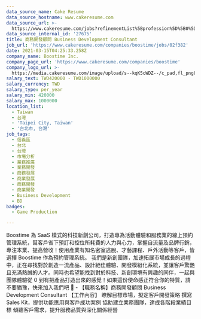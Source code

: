 ```yaml
---
data_source_name: Cake Resume
data_source_hostname: www.cakeresume.com
data_source_url: >-
  https://www.cakeresume.com/jobs?refinementList%5Bprofession%5D%5B0%5D=game-production&range%5Bsalary_range%5D%5Bmin%5D=1000000
data_source_internal_id: '27675'
title: 商務開發顧問 Business Development Consultant
job_url: 'https://www.cakeresume.com/companies/boostime/jobs/02f382'
date: 2021-03-15T04:25:33.258Z
company_name: Boostime Inc.
company_page_url: 'https://www.cakeresume.com/companies/boostime'
company_logo_url: >-
  https://media.cakeresume.com/image/upload/s--kqK5cWDZ--/c_pad,fl_png8,h_200,w_200/v1614092330/ocfwi7cuqi1ignfqgris.png
salary_text: TWD420000 - TWD1000000
salary_currency: TWD
salary_type: per_year
salary_min: 420000
salary_max: 1000000
location_list:
  - Taiwan
  - 台灣
  - 'Taipei City, Taiwan'
  - '台北市, 台灣'
job_tags:
  - 信義區
  - 台北
  - 台灣
  - 市場分析
  - 業務推廣
  - 業務開發
  - 商務發展
  - 商業發展
  - 商務開發
  - 商業開發
  - Business Development
  - BD
badges:
  - Game Production

---
```


Boostime 為 SaaS 模式的科技新創公司，打造專為活動體驗和服務業的線上預約管理系統，幫客戶省下預訂和控位所耗費的人力與心力，掌握自流量及品牌行銷，專注本業、提高營收！使用產業有知名密室逃脫、才藝課程、戶外活動等客戶，皆選擇 Boostime 作為預約管理系統。 我們是新創團隊，加速拓展市場成長的過程中，正在尋找對於創造一流產品、設計絕佳體驗、開發模組化系統，並讓客戶驚艷且充滿熱誠的人才。同時也希望能找到對於科技、新創環境有興趣的同伴，一起與團隊體驗從 0 到有把產品打造出來的感覺！如果這份使命感正符合你的特質，請不要猶豫，快來加入我們吧 💪 - 【職務名稱】商務開發顧問 Business Development Consultant 【工作內容】 瞭解目標市場，擬定客戶開發策略 撰寫 Sales Kit，提供功能應用與客戶成功案例 協助建立業務團隊，達成各階段業績目標 傾聽客戶需求，提升服務品質與深化關係經營